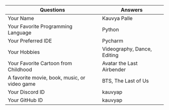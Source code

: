 | **Questions**                              | **Answers**                 |
|------------------------------------------|-------------------------------------|
| Your Name                                | Kauvya Palle |
| Your Favorite Programming Language       | Python                              |
| Your Preferred IDE                       | Pycharm                   |
| Your Hobbies                             | Videography, Dance, Editing      |
| Your Favorite Cartoon from Childhood     | Avatar the Last Airbender                             |
| A favorite movie, book, music, or video game     | BTS, The Last of Us                            |
| Your Discord ID                          | kauvyap                              |
| Your GitHub ID                           | kauvyap                               |